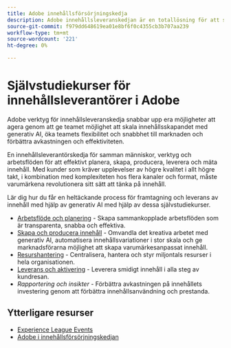 ```yaml
---
title: Adobe innehållsförsörjningskedja
description: Adobe innehållsleveranskedjan är en totallösning för att snabba upp och förenkla innehållsleveranskedjan med generativ AI och intelligent automatisering.
source-git-commit: f979dd648619ea01e8bf6f0c4355cb3b707aa239
workflow-type: tm+mt
source-wordcount: '221'
ht-degree: 0%

---
```



# Självstudiekurser för innehållsleverantörer i Adobe

Adobe verktyg för innehållsleveranskedja snabbar upp era möjligheter att agera genom att ge teamet möjlighet att skala innehållsskapandet med generativ AI, öka teamets flexibilitet och snabbhet till marknaden och förbättra avkastningen och effektiviteten.

En innehållsleverantörskedja för samman människor, verktyg och arbetsflöden för att effektivt planera, skapa, producera, leverera och mäta innehåll. Med kunder som kräver upplevelser av högre kvalitet i allt högre takt, i kombination med komplexiteten hos flera kanaler och format, måste varumärkena revolutionera sitt sätt att tänka på innehåll.

Lär dig hur du får en heltäckande process för framtagning och leverans av innehåll med hjälp av generativ AI med hjälp av dessa självstudiekurser.


* [Arbetsflöde och planering](workflow-and-planning.md) - Skapa sammankopplade arbetsflöden som är transparenta, snabba och effektiva.
* [Skapa och producera innehåll](content-creation-and-production.md) - Omvandla det kreativa arbetet med generativ AI, automatisera innehållsvariationer i stor skala och ge marknadsförarna möjlighet att skapa varumärkesanpassat innehåll.
* [Resurshantering](asset-management.md) - Centralisera, hantera och styr miljontals resurser i hela organisationen.
* [Leverans och aktivering](delivery-and-activation.md) - Leverera smidigt innehåll i alla steg av kundresan.
* *Rapportering och insikter* - Förbättra avkastningen på innehållets investering genom att förbättra innehållsanvändning och prestanda.

<!-- * [Reporting and Insights](reporting-and-insights.md) - Enhance content ROI by improving content usage and performance. -->

## Ytterligare resurser

* [Experience League Events](https://experienceleague.adobe.com/events/)
* [Adobe i innehållsförsörjningskedjan](https://business.adobe.com/resources/webinars/adobe-on-the-content-supply-chain.html)
